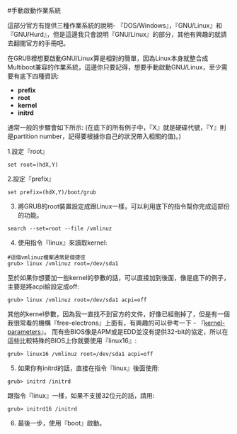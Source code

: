#手動啟動作業系統

這部分官方有提供三種作業系統的說明- 『DOS/Windows』，『GNU/Linux』和『GNU/Hurd』，但是這邊我只會說明『GNU/Linux』的部分，其他有興趣的就請去翻閱官方的手冊吧。

在GRUB裡想要啟動GNU/Linux算是相對的簡單，因為Linux本身就整合成Multiboot兼容的作業系統，這邊你只要記得，想要手動啟動GNU/Linux，至少需要有底下四種資訊:
- **prefix**
- **root**
- **kernel**
- **initrd**

通常一般的步驟會如下所示:
(在底下的所有例子中，『X』就是硬碟代號，『Y』則是partition number，記得要根據你自己的狀況帶入相關的值)。)


1.設定『root』
```
set root=(hdX,Y)
```

2.設定『prefix』
```
set prefix=(hdX,Y)/boot/grub
```

3. 將GRUB的root裝置設定成跟Linux一樣，可以利用底下的指令幫你完成這部份的功能。
```
search --set=root --file /vmlinuz
```

4. 使用指令『linux』來讀取kernel:
```
#這個vmlinuz檔案通常是個捷徑
grub> linux /vmlinuz root=/dev/sda1
```
至於如果你想要加一些kernel的參數的話，可以直接加到後面，像是底下的例子，主要是將acpi給設定成off:
```
grub> linux /vmlinuz root=/dev/sda1 acpi=off
```
其他的kernel參數，因為我一直找不到官方的文件，好像已經刪掉了，但是有一個我很常看的機構『free-electrons』上面有，有興趣的可以參考一下 - 『[kernel-parameters](http://lxr.free-electrons.com/source/Documentation/kernel-parameters.txt)』。
而有些BIOS像是APM或是EDD並沒有提供32-bit的協定，所以在這些比較特殊的BIOS上你就要使用『linux16』:
```
grub> linux16 /vmlinuz root=/dev/sda1 acpi=off
```
5. 如果你有initrd的話，直接在指令『linux』後面使用:
```
grub> initrd /initrd
```
跟指令『linux』一樣，如果不支援32位元的話，請用:
```
grub> initrd16 /initrd
```
6. 最後一步，使用『boot』啟動。








